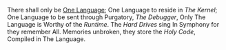 ---
---

There shall only be 
[One Language](One%20Language.md);
One Language to reside in *The Kernel*;
One Language to be sent through Purgatory, *The Debugger*,
Only The Language is Worthy of the *Runtime*.
The *Hard Drives* sing In Symphony for they remember All.
Memories unbroken, they store the *Holy Code*, Compiled in The Language. 
